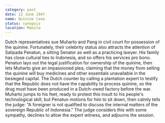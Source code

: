 ```yaml
---
category: past
date: 13 June 1947
name: Quinine Case
status: synopsis
location: Manila
---
```

Dutch representatives  sue Muharto and Pang in
civil court for possession of the quinine. Fortunately, their
celebrity status also attracts the attention of Salipada Penatun, a
sitting Senator as well as a practicing lawyer. His family has close
cultural ties to Indonesia, and so offers his services pro bono. Penatun lays out the legal
justification for ownership of the quinine, then lets Muharto give an
impassioned plea, claiming that the money from selling the quinine will
buy medicines and other essentials unavailable in the besieged capital.
The Dutch counter by calling a plantation expert to testify that the
Republic does not have the capability to process quinine, so the drug
must have been produced in a Dutch-owed factory before the war. Muharto
jumps to his feet, ready to protest this insult to his people's
technological skill, but Penatun motions for him to sit down, then
calmly tells the judge: "A foreigner is not qualified to discuss the
internal matters of the sovereign Republic of Indonesia." The judge
considers this with some sympathy, declines to allow the expert witness,
and adjourns the session.
